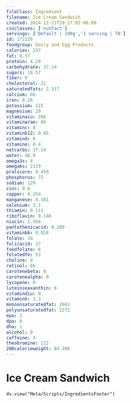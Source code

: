 ```yaml
---
fileClass: Ingredient
filename: Ice Cream Sandwich
created: 2024-12-21T19:27:02-06:00
cssclasses: ['nutFact']
servings: ['Default | 100g','1 serving | 70']
id: 172226
foodgroup: Dairy and Egg Products
calories: 237
fat: 8.57
protein: 4.29
carbohydrate: 37.14
sugars: 18.57
fiber: 0
cholesterol: 21
saturatedfats: 2.317
calcium: 86
iron: 0.26
potassium: 115
magnesium: 29
vitaminaiu: 286
vitaminarae: 86
vitaminc: 0
vitaminb12: 0.05
vitamind: 0
vitamine: 0.4
netcarbs: 37.14
water: 48.9
omega3s: 4
omega6s: 2119
pralscore: 0.459
phosphorus: 72
sodium: 129
zinc: 0.6
copper: 0.254
manganese: 0.381
selenium: 3.1
thiamin: 0.111
riboflavin: 0.146
niacin: 1.566
pantothenicacid: 0.209
vitaminb6: 0.028
folate: 34
folicacid: 27
foodfolate: 6
folatedfe: 53
choline: 8
retinol: 86
carotenebeta: 0
carotenealpha: 0
lycopene: 0
luteinzeaxanthin: 6
vitamindiu: 0
vitamink: 1.3
monounsaturatedfat: 2661
polyunsaturatedfat: 2272
epa: 2
dpa: 0
dha: 1
alcohol: 0
caffeine: 4
theobromine: 122
200calorieweight: 84.388
---
```


# Ice Cream Sandwich

```dataviewjs
dv.view("Meta/Scripts/IngredientsFooter")
```